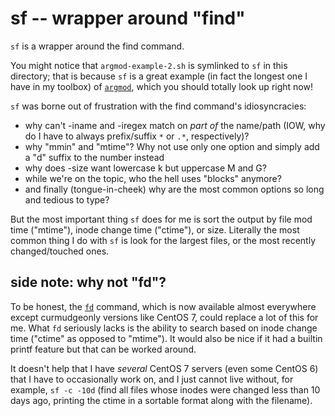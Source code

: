 # sf -- wrapper around "find"

`sf` is a wrapper around the find command.

You might notice that `argmod-example-2.sh` is symlinked to `sf` in this
directory; that is because `sf` is a great example (in fact the longest one I
have in my toolbox) of [`argmod`](argmod.mkd), which you should totally look
up right now!

`sf` was borne out of frustration with the find command's idiosyncracies:

-   why can't -iname and -iregex match on *part of* the name/path (IOW, why do
    I have to always prefix/suffix `*` or `.*`, respectively)?
-   why "mmin" and "mtime"?  Why not use only one option and simply add a "d"
    suffix to the number instead
-   why does -size want lowercase k but uppercase M and G?
-   while we're on the topic, who the hell uses "blocks" anymore?
-   and finally (tongue-in-cheek) why are the most common options so long and
    tedious to type?

But the most important thing `sf` does for me is sort the output by file mod
time ("mtime"), inode change time ("ctime"), or size.  Literally the most
common thing I do with `sf` is look for the largest files, or the most
recently changed/touched ones.

## side note: why not "fd"?

To be honest, the [`fd`](https://github.com/sharkdp/fd) command, which is now
available almost everywhere except curmudgeonly versions like CentOS 7, could
replace a lot of this for me.  What `fd` seriously lacks is the ability to
search based on inode change time ("ctime" as opposed to "mtime").  It would
also be nice if it had a builtin printf feature but that can be worked around.

It doesn't help that I have *several* CentOS 7 servers (even some CentOS 6)
that I have to occasionally work on, and I just cannot live without, for
example, `sf -c -10d` (find all files whose inodes were changed less than 10
days ago, printing the ctime in a sortable format along with the filename).
